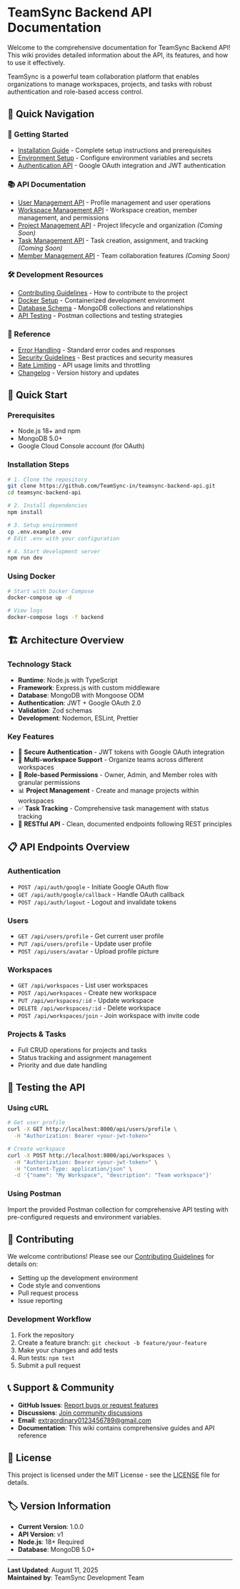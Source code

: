 # TeamSync Backend API Documentation

Welcome to the comprehensive documentation for TeamSync Backend API! This wiki provides detailed information about the API, its features, and how to use it effectively.

TeamSync is a powerful team collaboration platform that enables organizations to manage workspaces, projects, and tasks with robust authentication and role-based access control.

## 📖 Quick Navigation

### 🏁 Getting Started

- [Installation Guide](Installation-Guide) - Complete setup instructions and prerequisites
- [Environment Setup](Environment-Setup) - Configure environment variables and secrets
- [Authentication API](Authentication-API) - Google OAuth integration and JWT authentication

### 📚 API Documentation

- [User Management API](User-Management-API) - Profile management and user operations
- [Workspace Management API](Workspace-Management-API) - Workspace creation, member management, and permissions
- [Project Management API](Project-Management-API) - Project lifecycle and organization _(Coming Soon)_
- [Task Management API](Task-Management-API) - Task creation, assignment, and tracking _(Coming Soon)_
- [Member Management API](Member-Management-API) - Team collaboration features _(Coming Soon)_

### 🛠️ Development Resources

- [Contributing Guidelines](../CONTRIBUTING.md) - How to contribute to the project
- [Docker Setup](Docker-Setup) - Containerized development environment
- [Database Schema](Database-Schema) - MongoDB collections and relationships
- [API Testing](API-Testing) - Postman collections and testing strategies

### 📖 Reference

- [Error Handling](Error-Handling) - Standard error codes and responses
- [Security Guidelines](Security-Guidelines) - Best practices and security measures
- [Rate Limiting](Rate-Limiting) - API usage limits and throttling
- [Changelog](../CHANGELOG.md) - Version history and updates

## 🚀 Quick Start

### Prerequisites

- Node.js 18+ and npm
- MongoDB 5.0+
- Google Cloud Console account (for OAuth)

### Installation Steps

```bash
# 1. Clone the repository
git clone https://github.com/TeamSync-in/teamsync-backend-api.git
cd teamsync-backend-api

# 2. Install dependencies
npm install

# 3. Setup environment
cp .env.example .env
# Edit .env with your configuration

# 4. Start development server
npm run dev
```

### Using Docker

```bash
# Start with Docker Compose
docker-compose up -d

# View logs
docker-compose logs -f backend
```

## 🏗️ Architecture Overview

### Technology Stack

- **Runtime**: Node.js with TypeScript
- **Framework**: Express.js with custom middleware
- **Database**: MongoDB with Mongoose ODM
- **Authentication**: JWT + Google OAuth 2.0
- **Validation**: Zod schemas
- **Development**: Nodemon, ESLint, Prettier

### Key Features

- 🔐 **Secure Authentication** - JWT tokens with Google OAuth integration
- 👥 **Multi-workspace Support** - Organize teams across different workspaces
- 🎯 **Role-based Permissions** - Owner, Admin, and Member roles with granular permissions
- 📊 **Project Management** - Create and manage projects within workspaces
- ✅ **Task Tracking** - Comprehensive task management with status tracking
- 🚀 **RESTful API** - Clean, documented endpoints following REST principles

## 📋 API Endpoints Overview

### Authentication

- `POST /api/auth/google` - Initiate Google OAuth flow
- `GET /api/auth/google/callback` - Handle OAuth callback
- `POST /api/auth/logout` - Logout and invalidate tokens

### Users

- `GET /api/users/profile` - Get current user profile
- `PUT /api/users/profile` - Update user profile
- `POST /api/users/avatar` - Upload profile picture

### Workspaces

- `GET /api/workspaces` - List user workspaces
- `POST /api/workspaces` - Create new workspace
- `PUT /api/workspaces/:id` - Update workspace
- `DELETE /api/workspaces/:id` - Delete workspace
- `POST /api/workspaces/join` - Join workspace with invite code

### Projects & Tasks

- Full CRUD operations for projects and tasks
- Status tracking and assignment management
- Priority and due date handling

## 🧪 Testing the API

### Using cURL

```bash
# Get user profile
curl -X GET http://localhost:8000/api/users/profile \
  -H "Authorization: Bearer <your-jwt-token>"

# Create workspace
curl -X POST http://localhost:8000/api/workspaces \
  -H "Authorization: Bearer <your-jwt-token>" \
  -H "Content-Type: application/json" \
  -d '{"name": "My Workspace", "description": "Team workspace"}'
```

### Using Postman

Import the provided Postman collection for comprehensive API testing with pre-configured requests and environment variables.

## 🤝 Contributing

We welcome contributions! Please see our [Contributing Guidelines](../CONTRIBUTING.md) for details on:

- Setting up the development environment
- Code style and conventions
- Pull request process
- Issue reporting

### Development Workflow

1. Fork the repository
2. Create a feature branch: `git checkout -b feature/your-feature`
3. Make your changes and add tests
4. Run tests: `npm test`
5. Submit a pull request

## 📞 Support & Community

- **GitHub Issues**: [Report bugs or request features](https://github.com/TeamSync-in/teamsync-backend-api/issues)
- **Discussions**: [Join community discussions](https://github.com/TeamSync-in/teamsync-backend-api/discussions)
- **Email**: extraordinary0123456789@gmail.com
- **Documentation**: This wiki contains comprehensive guides and API reference

## 📄 License

This project is licensed under the MIT License - see the [LICENSE](../LICENSE) file for details.

## 🏷️ Version Information

- **Current Version**: 1.0.0
- **API Version**: v1
- **Node.js**: 18+ Required
- **Database**: MongoDB 5.0+

---

**Last Updated**: August 11, 2025  
**Maintained by**: TeamSync Development Team
